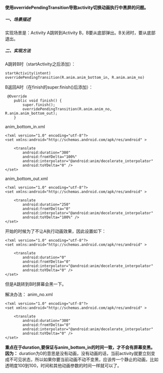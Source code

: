#### 使用overridePendingTransition导致activity切换动画执行中黑屏的问题。

##### 一、场景描述

实现场景是：Activity A跳转到Activity B，B要从底部弹出。B关闭时，要从底部退出。

##### 二、实现方法

A跳转B时（startActivity之后添加）：

```
startActivity(intent)
overridePendingTransition(R.anim.anim_bottom_in, R.anim.anim_no)
```

B返回A时（在finish的super.finish()后添加）：

```
 @Override
    public void finish() {
        super.finish();
        overridePendingTransition(R.anim.anim_no, R.anim.anim_bottom_out);
    }
```

anim_bottom_in.xml

```
<?xml version="1.0" encoding="utf-8"?>
<set xmlns:android="http://schemas.android.com/apk/res/android" >

    <translate
        android:duration="300"
        android:fromYDelta="100%"
        android:interpolator="@android:anim/decelerate_interpolator"
        android:toYDelta="0" />
</set>
```

anim_bottom_out.xml

```
<?xml version="1.0" encoding="utf-8"?>
<set xmlns:android="http://schemas.android.com/apk/res/android" >

    <translate
        android:duration="250"
        android:fromYDelta="0"
        android:interpolator="@android:anim/decelerate_interpolator"
        android:toYDelta="100%" />
</set>
```

开始的时候为了不让A执行动画效果，因此设置如下：

```
<?xml version="1.0" encoding="utf-8"?>
<set xmlns:android="http://schemas.android.com/apk/res/android" >

    <translate
        android:duration="0"
        android:fromYDelta="0"
        android:interpolator="@android:anim/decelerate_interpolator"
        android:toYDelta="0" />
</set>
```

但是A跳转到B时屏幕会黑一下。

解决办法： 
anim_no.xml

```
<?xml version="1.0" encoding="utf-8"?>
<set xmlns:android="http://schemas.android.com/apk/res/android" >

    <translate
        android:duration="300"
        android:fromYDelta="0"
        android:interpolator="@android:anim/decelerate_interpolator"
        android:toYDelta="0" />
</set>
```

**重点在于duration,要保证与anim_bottom_in的时间一致，才不会有屏幕变黑。** 
**因为：** 
duration为0的意思是没有动画，没有动画的话，当前activity就要立刻变成不可见状态，所以如果你要当前动画不动不变黑，应该传一个静止的动画，比如透明度100到100，时间和其他动画参数的时间一样就可以了。